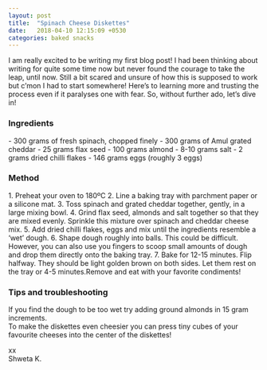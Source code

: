 ```yaml
---
layout: post
title:  "Spinach Cheese Diskettes"
date:   2018-04-10 12:15:09 +0530
categories: baked snacks
---
```


I am really excited to be writing my  first blog post! I had been thinking about writing for quite some time now but never found the courage to take the leap, until now. Still a bit scared and unsure of how this is supposed to work but c’mon I had to start somewhere! Here’s to learning more and trusting the process even if it paralyses one with fear. So, without further ado, let’s dive in!

<h3>Ingredients</h3>
- 300 grams of fresh spinach, chopped finely
- 300 grams of Amul grated cheddar
- 25 grams flax seed
- 100 grams almond
- 8-10 grams salt
- 2 grams dried chilli flakes
- 146 grams eggs (roughly 3 eggs)

<h3>Method</h3>
1. Preheat your oven to 180ºC
2. Line a baking tray with parchment paper or a silicone mat.
3. Toss spinach and grated cheddar together, gently, in a large mixing bowl.
4. Grind flax seed, almonds and salt together so that they are mixed evenly. Sprinkle this mixture over spinach and cheddar cheese mix.
5. Add dried chilli flakes, eggs and mix until the ingredients resemble a ‘wet’ dough.
6. Shape dough roughly into balls. This could be difficult. However, you can also use you fingers to scoop small amounts of dough and drop them directly onto the baking tray.
7. Bake for 12-15 minutes. Flip halfway. They should be light golden brown on both sides. Let them rest on the tray or 4-5 minutes.Remove and eat with your favorite condiments!

<h3>Tips and troubleshooting</h3>
If you find the dough to be too wet try adding ground almonds in 15 gram increments.<br>
To make the diskettes even cheesier you can press tiny cubes of your favourite cheeses into the center of the diskettes!


<p>xx <br>
Shweta K.
</p>
